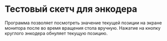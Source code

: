 # Тестовый скетч для энкодера
Программа позволяет посмотреть значение текущей позиции на экране монитора после во время вращения стола вручную. Нажатие на кнопку круглого энкодера обнуляет текущую позицию.
